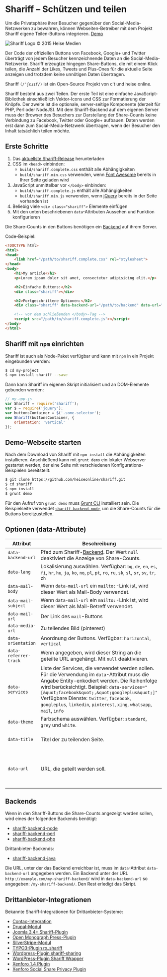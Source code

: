 # Shariff – Schützen und teilen

Um die Privatsphäre ihrer Besucher gegenüber den Social-Media-Netzwerken zu bewahren, können Webseiten-Betreiber mit dem Projekt Shariff eigene Teilen-Buttons integrieren.  [Demo](http://heiseonline.github.io/shariff/)

![Shariff Logo © 2015 Heise Medien](http://www.heise.de/icons/ho/shariff-logo.png)

Der Code der offiziellen Buttons von Facebook, Google+ und Twitter überträgt von jedem Besucher kennzeichnende Daten an die Social-Media-Netzwerke. Shariff erzeugtze hingegen Share-Buttons, die mit einem Klick teilen, die Anzahl der Likes, Tweets und Plus-Ones für die aktuelle Seite anzeigen und trotzdem keine unnötigen Daten übertragen.

Shariff `(/ˈʃɛɹɪf/)` ist ein Open-Source Projekt von c't und heise online.

Shariff besteht aus zwei Teilen. Der erste Teil ist eine einfache JavaScript-Bibliothek einschließlich Vektor-Icons und CSS zur Formatierung der Knöpfe. Der zweite ist die optionale, server-seitige Komponente (derzeit für PHP, Perl oder NodeJS). Mit dem Shariff-Backend auf dem eigenen Server muss der Browser des Besuchers zur Darstellung der Share-Counts keine Verbindung zu Facebook, Twitter oder Google+ aufbauen. Daten werden erst dann zum Social-Media-Netzwerk übertragen, wenn der Besucher den Inhalt tatsächlich teilen möchte.

## Erste Schritte

1. Das [aktuellste Shariff-Release](https://github.com/heiseonline/shariff/releases/latest) herunterladen
2.  CSS im `<head>` einbinden:
    * `build/shariff.complete.css` enthält alle Abhängigkeiten
    * `build/shariff.min.css` verwenden, wenn [Font Awesome](https://github.com/FortAwesome/Font-Awesome) bereits in Ihrer Seite geladen wird
3. JavaScript unmittelbar vor `</body>` einbinden:
    * `build/shariff.complete.js` enthält alle Abhängigkeiten
    * `build/shariff.min.js` verwenden, wenn [jQuery](https://github.com/jquery/jquery) bereits in der Seite vorhanden ist
4. Beliebig viele `<div class="shariff">` Elemente einfügen
5. Mit den unten beschriebenen `data`-Attributen Aussehen und Funktion konfigurieren

Die Share-Counts in den Buttons benötigen ein [Backend](#backends) auf ihrem Server.

Code-Beispiel:

```html
<!DOCTYPE html>
<html>
<head>
    <link href="/path/to/shariff.complete.css" rel="stylesheet">
</head>
<body>
    <h1>My article</h1>
    <p>Lorem ipsum dolor sit amet, consectetur adipisicing elit.</p>

    <h2>Einfache Buttons:</h2>
    <div class="shariff"></div>

    <h2>Fortgeschrittene Optionen:</h2>
    <div class="shariff" data-backend-url="/path/to/backend" data-url="http://www.example.com/my-article.html" data-theme="grey" data-orientation="vertical"></div>

    <!-- vor dem schließenden </body>-Tag -->
    <script src="/path/to/shariff.complete.js"></script>
</body>
</html>
```

## Shariff mit `npm` einrichten

Shariff ist auch als Node-Paket verfügbar und kann mit `npm` in ein Projekt eingebunden werden:

```sh
$ cd my-project
$ npm install shariff --save
```

Dann kann Shariff im eigenen Skript initialisiert und an DOM-Elemente gebunden werden:

```js
// my-app.js
var Shariff = require('shariff');
var $ = require('jquery');
var buttonsContainer = $('.some-selector');
new Shariff(buttonsContainer, {
    orientation: 'vertical'
});
```

## Demo-Webseite starten

Nach dem Download von Shariff mit `npm install` die Abhängigkeiten installieren. Anschließend kann mit `grunt demo` ein lokaler Webserver gestartet werden, der eine Seite mit verschiedenen Konfigurations-Beispielen bereitstellt:

```sh
$ git clone https://github.com/heiseonline/shariff.git
$ cd shariff
$ npm install
$ grunt demo
```

Für den Aufruf von `grunt demo` muss [Grunt CLI](http://gruntjs.com/getting-started#installing-the-cli) installiert sein. Die Beispielseite verwendet [`shariff-backend-node`](https://github.com/heiseonline/shariff-backend-node), um die Share-Counts für die Buttons bereitzustellen.

## Optionen (data-Attribute)

| Attribut         | Beschreibung | Default |
|------------------|--------------|---------|
| `data-backend-url` | Pfad zum Shariff-[Backend](#backends). Der Wert `null` deaktiviert die Anzeige von Share-Counts.  | `null` |
| `data-lang`      | Lokalisierung auswählen. Verfügbar: `bg`, `de`, `en`, `es`, `fi`, `hr`, `hu`, `ja`, `ko`, `no`, `pl`, `pt`, `ro`, `ru`, `sk`, `sl`, `sr`, `sv`, `tr`, `zh` | `de` |
| `data-mail-body` | Wenn `data-mail-url` ein `mailto:`-Link ist, wird dieser Wert als Mail-Body verwendet. | siehe `data-url` |
| `data-mail-subject` | Wenn `data-mail-url` ein `mailto:`-Link ist, wird dieser Wert als Mail-Betreff verwendet. | siehe `data-title` |
| `data-mail-url`  | Der Link des `mail`-Buttons | `?view=mail` |
| `data-media-url` | Zu teilendes Bild (pinterest) | `null` |
| `data-orientation` | Anordnung der Buttons. Verfügbar: `horizontal`, `vertical` | `horizontal`  |
| `data-referrer-track` | Wenn angegeben, wird dieser String an die geteilte URL angehängt. Mit `null` deaktivieren. | `null` |
| `data-services`   | Liste der Services, die verwendet werden sollen. Für die Verwendung im `data`-Attribut muss die Angabe Entity-enkodiert werden. Die Reihenfolge wird berücksichtigt. Beispiel: `data-services="[&quot;facebook&quot;,&quot;googleplus&quot;]"` <br> Verfügbare Dienste: `twitter`, `facebook`, `googleplus`, `linkedin`, `pinterest`, `xing`, `whatsapp`, `mail`, `info` | Twitter, Facebook, Google+ |
| `data-theme`       | Farbschema auswählen. Verfügbar: `standard`, `grey` und `white`. | `standard` |
| `data-title`       | Titel der zu teilenden Seite. | Entweder `DC.title`/`DC.creator` oder `<title>` |
| `data-url`         | URL, die geteilt werden soll. | Wenn `data-url` nicht gesetzt ist, wird `link[rel="canonical"]`, `meta[property="og:url"]` oder `location.href` verwendet. |

## Backends

Wenn in den Shariff-Buttons die Share-Counts angezeigt werden sollen, wird eines der folgenden Backends benötigt:

* [shariff-backend-node](http://github.com/heiseonline/shariff-backend-node)
* [shariff-backend-perl](http://github.com/heiseonline/shariff-backend-perl)
* [shariff-backend-php](http://github.com/heiseonline/shariff-backend-php)

Drittanbieter-Backends:

* [shariff-backend-java](http://github.com/headissue/shariff-backend-java)

Die URL, unter der das Backend erreichbar ist, muss im `data`-Attribut `data-backend-url` angegeben werden. Ein Backend unter der URL `http://example.com/my-shariff-backend/` wird in `data-backend-url` so angegeben: `/my-shariff-backend/`. Den Rest erledigt das Skript.

## Drittanbieter-Integrationen

Bekannte Shariff-Integrationen für Drittanbieter-Systeme:

* [Contao-Integration](https://github.com/hofff/contao-shariff)
* [Drupal-Modul](https://www.drupal.org/project/shariff)
* [Joomla 3.4+ Shariff-Plugin](https://github.com/joomla-agency/plg_jooag_shariff)
* [Open Monograph Press-Plugin](https://github.com/langsci/shariff)
* [SilverStripe-Modul](https://github.com/andrelohmann/silverstripe-shariff)
* [TYPO3-Plugin rx_shariff](http://typo3.org/extensions/repository/view/rx_shariff)
* [Wordpress-Plugin shariff-sharing](https://wordpress.org/plugins/shariff-sharing/)
* [WordPress-Plugin Shariff Wrapper](https://wordpress.org/plugins/shariff/)
* [Xenforo 1.4 Plugin](https://github.com/McAtze/-ITM-ctShariffSocialButtons)
* [Xenforo Social Share Privacy Plugin](https://wmtech.net/products/wmtech-social-share-privacy.41/)
